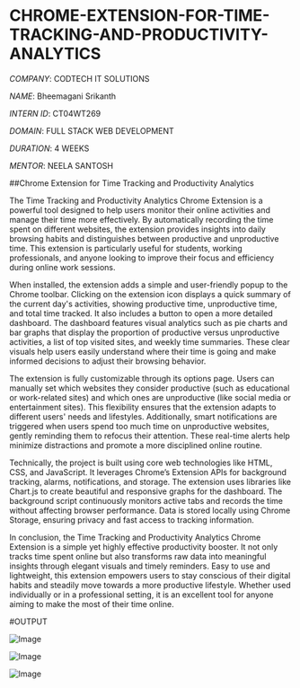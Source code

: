 # CHROME-EXTENSION-FOR-TIME-TRACKING-AND-PRODUCTIVITY-ANALYTICS

*COMPANY*: CODTECH IT SOLUTIONS

*NAME*: Bheemagani Srikanth

*INTERN ID*: CT04WT269

*DOMAIN*: FULL STACK WEB DEVELOPMENT

*DURATION*: 4 WEEKS

*MENTOR*: NEELA SANTOSH

##Chrome Extension for Time Tracking and Productivity Analytics

The Time Tracking and Productivity Analytics Chrome Extension is a powerful tool designed to help users monitor their online activities and manage their time more effectively. By automatically recording the time spent on different websites, the extension provides insights into daily browsing habits and distinguishes between productive and unproductive time. This extension is particularly useful for students, working professionals, and anyone looking to improve their focus and efficiency during online work sessions.

When installed, the extension adds a simple and user-friendly popup to the Chrome toolbar. Clicking on the extension icon displays a quick summary of the current day's activities, showing productive time, unproductive time, and total time tracked. It also includes a button to open a more detailed dashboard. The dashboard features visual analytics such as pie charts and bar graphs that display the proportion of productive versus unproductive activities, a list of top visited sites, and weekly time summaries. These clear visuals help users easily understand where their time is going and make informed decisions to adjust their browsing behavior.

The extension is fully customizable through its options page. Users can manually set which websites they consider productive (such as educational or work-related sites) and which ones are unproductive (like social media or entertainment sites). This flexibility ensures that the extension adapts to different users' needs and lifestyles. Additionally, smart notifications are triggered when users spend too much time on unproductive websites, gently reminding them to refocus their attention. These real-time alerts help minimize distractions and promote a more disciplined online routine.

Technically, the project is built using core web technologies like HTML, CSS, and JavaScript. It leverages Chrome’s Extension APIs for background tracking, alarms, notifications, and storage. The extension uses libraries like Chart.js to create beautiful and responsive graphs for the dashboard. The background script continuously monitors active tabs and records the time without affecting browser performance. Data is stored locally using Chrome Storage, ensuring privacy and fast access to tracking information.

In conclusion, the Time Tracking and Productivity Analytics Chrome Extension is a simple yet highly effective productivity booster. It not only tracks time spent online but also transforms raw data into meaningful insights through elegant visuals and timely reminders. Easy to use and lightweight, this extension empowers users to stay conscious of their digital habits and steadily move towards a more productive lifestyle. Whether used individually or in a professional setting, it is an excellent tool for anyone aiming to make the most of their time online.

#OUTPUT

![Image](https://github.com/user-attachments/assets/bee058d4-0bcd-4aab-9268-429ed082ef50)

![Image](https://github.com/user-attachments/assets/b6b33808-e09d-4170-a307-a3ca5e2ed76c)

![Image](https://github.com/user-attachments/assets/9a4260ce-3726-4c68-a621-7d479e3f4310)















